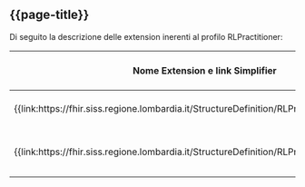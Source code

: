 ## {{page-title}}
Di seguito la descrizione delle extension inerenti al profilo RLPractitioner:

<table>
  <thead>
    <tr>
      <th>Nome Extension e link Simplifier</th>
      <th>Nome campo esteso</th>
      <th>Descrizione</th>
      <th>Contesto</th>
    </tr>
  </thead>
  <tbody>
    <tr>
      <td>
        {{link:https://fhir.siss.regione.lombardia.it/StructureDefinition/RLPractitionerDataInsert}}
      </td>
      <td>DataInsert</td>
      <td>Data di inserimento del record</td>
      <td>Practitioner</td>
    </tr>
    <tr>
      <td>
        {{link:https://fhir.siss.regione.lombardia.it/StructureDefinition/RLPractitionerDataUpdate}}
      </td>
      <td>DataUpdate</td>
      <td>Data dell'ultima modifica del record</td>
      <td>Practitioner</td>
    </tr>
  </tbody>
</table>


<br>

